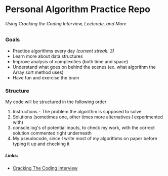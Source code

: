 # Personal Algorithm Practice Repo
###### Using Cracking the Coding Interview, Leetcode, and More

### Goals
* Practice algorithms every day *(current streak: 3)*
* Learn more about data structures
* Improve analysis of complexities (both time and space)
* Understand what goes on behind the scenes (ex. what algorithm the Array sort method uses)
* Have fun and exercise the brain

### Structure
My code will be structured in the following order
1. Instructions - The problem the algorithm is supposed to solve
2. Solutions (sometimes one, other times more alternatives I experimented with)
3. console.log's of potential inputs, to check my work, with the correct solution commented right underneath
4. My pseudocode, since I write most of my algorithms on paper before typing it up and checking it

##### Links:
- [Cracking The Coding Interview](https://github.com/zhagm/Algorithms/tree/master/Cracking-The-Coding-Interview)
